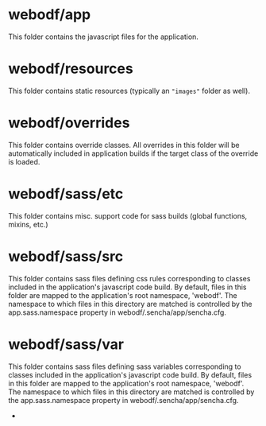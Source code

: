 # webodf/app

This folder contains the javascript files for the application.

# webodf/resources

This folder contains static resources (typically an `"images"` folder as well).

# webodf/overrides

This folder contains override classes. All overrides in this folder will be 
automatically included in application builds if the target class of the override
is loaded.

# webodf/sass/etc

This folder contains misc. support code for sass builds (global functions, 
mixins, etc.)

# webodf/sass/src

This folder contains sass files defining css rules corresponding to classes
included in the application's javascript code build.  By default, files in this 
folder are mapped to the application's root namespace, 'webodf'. The
namespace to which files in this directory are matched is controlled by the
app.sass.namespace property in webodf/.sencha/app/sencha.cfg. 

# webodf/sass/var

This folder contains sass files defining sass variables corresponding to classes
included in the application's javascript code build.  By default, files in this 
folder are mapped to the application's root namespace, 'webodf'. The
namespace to which files in this directory are matched is controlled by the
app.sass.namespace property in webodf/.sencha/app/sencha.cfg. 


-
